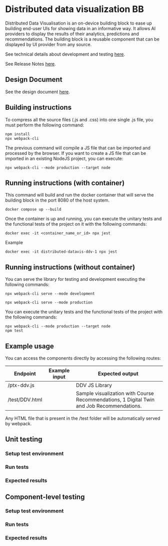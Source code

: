 # Distributed data visualization BB

Distributed Data Visualisation is an on-device building block to ease up building end-user UIs for showing data in an informative way. It allows AI providers to display the results of their analytics, predictions and recommendations. The building block is a reusable component that can be displayed by UI provider from any source.

See technical details about development and testing [here](docs/README.md).

See Release Notes [here](docs/framework/ReleaseNotes.md).

## Design Document
See the design document [here](docs/design-document.md).

## Building instructions
To compress all the source files (.js and .css) into one single .js file, you must perform the following command:

    npm install
    npx webpack-cli

The previous command will compile a JS file that can be imported and processed by the browser. If you want to create a JS file that can be imported in an existing NodeJS project, you can execute:

    npx webpack-cli --mode production --target node


## Running instructions (with container)

This command will build and run the docker container that will serve the building block in the port 8080 of the host system.

    docker compose up --build

Once the container is up and running, you can execute the unitary tests and the functional tests of the project on it with the following commands:

    docker exec -it <container_name_or_id> npx jest

Example

    docker exec -it distributed-datavis-ddv-1 npx jest


## Running instructions (without container)

You can serve the library for testing and development executing the following commands:

```
npx webpack-cli serve --mode development

npx webpack-cli serve --mode production
```

You can execute the unitary tests and the functional tests of the project with the following commands:

```
npx webpack-cli --mode production --target node
npm test
```

## Example usage

You can access the components directly by accessing the following routes:

| Endpoint              | Example input | Expected output   |
| -------------         | ------------- | ----------------- |
| /ptx-ddv.js           |               | DDV JS Library    |
| /test/DDV.html        |               | Sample visualization with Course Recommendations, 1 Digital Twin and Job Recommendations.   |

Any HTML file that is present in the /test folder will be automatically served by webpack.

## Unit testing
### Setup test environment
### Run tests
### Expected results

## Component-level testing
### Setup test environment
### Run tests
### Expected results
